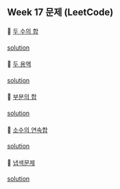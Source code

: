 ## Week 17 문제 (LeetCode)

####
👀 [두 수의 합](https://www.acmicpc.net/problem/3273)
####
[solution](https://github.com/BBBOMi/Algorithms-New/blob/master/week52/wed/BOJ3273.kt)

####
👀 [두 용액](https://www.acmicpc.net/problem/2470)
####
[solution](https://github.com/BBBOMi/Algorithms-New/blob/master/week52/wed/BOJ2470.kt)

####
👀 [부분의 합](https://www.acmicpc.net/problem/1806)
####
[solution](https://github.com/BBBOMi/Algorithms-New/blob/master/week52/wed/BOJ1806.kt)

####
👀 [소수의 연속합](https://www.acmicpc.net/problem/1644)
####
[solution](https://github.com/BBBOMi/Algorithms-New/blob/master/week52/wed/BOJ1644.kt)

####
👀 [냅색문제](https://www.acmicpc.net/problem/1450)
####
[solution]()

